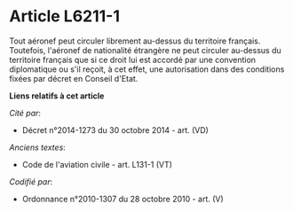 # Article L6211-1

Tout aéronef peut circuler librement au-dessus du territoire français. Toutefois, l'aéronef de nationalité étrangère ne peut
circuler au-dessus du territoire français que si ce droit lui est accordé par une convention diplomatique ou s'il reçoit, à
cet effet, une autorisation dans des conditions fixées par décret en Conseil d'Etat.

**Liens relatifs à cet article**

_Cité par_:

  - Décret n°2014-1273 du 30 octobre 2014 - art. (VD)

_Anciens textes_:

  - Code de l'aviation civile - art. L131-1 (VT)

_Codifié par_:

  - Ordonnance n°2010-1307 du 28 octobre 2010 - art. (V)
